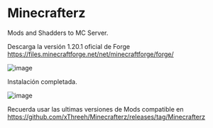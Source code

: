# Minecrafterz
Mods and Shadders to MC Server.

Descarga la versión 1.20.1 oficial de Forge https://files.minecraftforge.net/net/minecraftforge/forge/

![image](https://github.com/xThreeh/Minecrafterz/assets/16139465/c4d6f1db-f05e-457d-b82d-58fc5814b68c)

Instalación completada.

![image](https://github.com/xThreeh/Minecrafterz/assets/16139465/8410f1f3-935a-4311-8d6c-c908d11232e7)

Recuerda usar las ultimas versiones de Mods compatible en https://github.com/xThreeh/Minecrafterz/releases/tag/Minecrafterz

